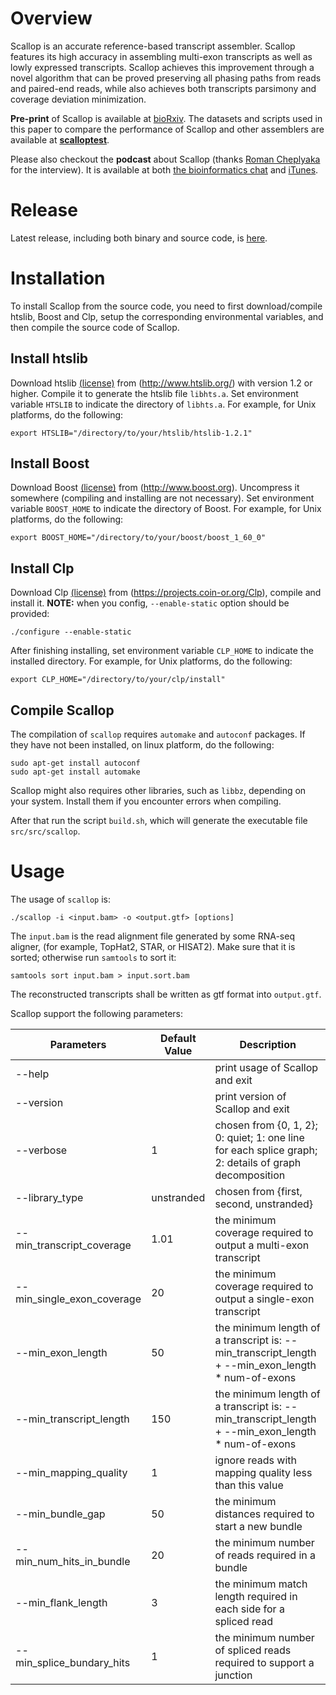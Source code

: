 # Overview
Scallop is an accurate reference-based transcript assembler. Scallop features
its high accuracy in assembling multi-exon transcripts as well as lowly
expressed transcripts. Scallop achieves this improvement through a novel
algorithm that can be proved preserving all phasing paths from reads and paired-end reads,
while also achieves both transcripts parsimony and coverage deviation minimization.

**Pre-print** of Scallop is available at [bioRxiv](http://biorxiv.org/content/early/2017/04/03/123612).
The datasets and scripts used in this paper to compare the performance of Scallop
and other assemblers are available at [**scalloptest**](https://github.com/Kingsford-Group/scalloptest).

Please also checkout the **podcast** about Scallop (thanks [Roman Cheplyaka](https://ro-che.info/) for the interview).
It is available at both [the bioinformatics chat](https://bioinformatics.chat/scallop) and
[iTunes](https://itunes.apple.com/us/podcast/the-bioinformatics-chat/id1227281398). 

# Release
Latest release, including both binary and source code, is [here](https://github.com/Kingsford-Group/scallop/releases/tag/v0.9.9).

# Installation
To install Scallop from the source code, you need to first download/compile 
htslib, Boost and Clp, setup the corresponding environmental variables,
and then compile the source code of Scallop.

## Install htslib
Download htslib [(license)](https://github.com/samtools/htslib/blob/develop/LICENSE)
from (http://www.htslib.org/) with version 1.2 or higher.
Compile it to generate the htslib file `libhts.a`. 
Set environment variable `HTSLIB` to indicate the directory of `libhts.a`.
For example, for Unix platforms, do the following:
```
export HTSLIB="/directory/to/your/htslib/htslib-1.2.1"
```

## Install Boost
Download Boost [(license)](http://www.boost.org/LICENSE_1_0.txt)
from (http://www.boost.org).
Uncompress it somewhere (compiling and installing are not necessary).
Set environment variable `BOOST_HOME` to indicate the directory of Boost.
For example, for Unix platforms, do the following:
```
export BOOST_HOME="/directory/to/your/boost/boost_1_60_0"
```

## Install Clp
Download Clp [(license)](https://opensource.org/licenses/eclipse-1.0)
from (https://projects.coin-or.org/Clp), compile and install it.
**NOTE:** when you config, `--enable-static` option should be provided:
```
./configure --enable-static
```
After finishing installing, set environment variable `CLP_HOME` to indicate the installed directory.
For example, for Unix platforms, do the following:
```
export CLP_HOME="/directory/to/your/clp/install"
```

## Compile Scallop
The compilation of `scallop` requires `automake` and `autoconf` packages.
If they have not been installed, on linux platform, do the following:
```
sudo apt-get install autoconf
sudo apt-get install automake
```

Scallop might also requires other libraries, such as `libbz`, depending on
your system. Install them if you encounter errors when compiling.

After that run the script `build.sh`, which will generate the executable file `src/src/scallop`.


# Usage

The usage of `scallop` is:
```
./scallop -i <input.bam> -o <output.gtf> [options]
```

The `input.bam` is the read alignment file generated by some RNA-seq aligner, (for example, TopHat2, STAR, or HISAT2).
Make sure that it is sorted; otherwise run `samtools` to sort it:
```
samtools sort input.bam > input.sort.bam
```

The reconstructed transcripts shall be written as gtf format into `output.gtf`.

Scallop support the following parameters:

Parameters | Default Value | Description
------------ | ------------- | ----------
 --help  |  | print usage of Scallop and exit
 --version | | print version of Scallop and exit
 --verbose | 1 | chosen from {0, 1, 2}; 0: quiet; 1: one line for each splice graph; 2: details of graph decomposition
 --library_type               | unstranded | chosen from {first, second, unstranded}
 --min_transcript_coverage    | 1.01 | the minimum coverage required to output a multi-exon transcript
  --min_single_exon_coverage   | 20 | the minimum coverage required to output a single-exon transcript
 --min_exon_length            | 50 | the minimum length of a transcript is: --min_transcript_length <br> + --min_exon_length * num-of-exons
 --min_transcript_length      |150 | the minimum length of a transcript is: --min_transcript_length <br> + --min_exon_length * num-of-exons
 --min_mapping_quality        | 1 | ignore reads with mapping quality less than this value
 --min_bundle_gap             |50 | the minimum distances required to start a new bundle
 --min_num_hits_in_bundle     | 20 | the minimum number of reads required in a bundle
 --min_flank_length           | 3 | the minimum match length required in each side for a spliced read
 --min_splice_bundary_hits    | 1 | the minimum number of spliced reads required to support a junction
